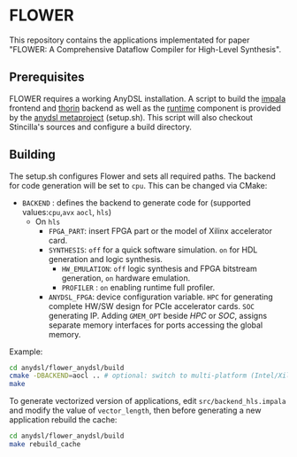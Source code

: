 # FLOWER #

This repository contains the applications implementated for paper "FLOWER: A Comprehensive Dataflow Compiler for High-Level Synthesis".

## Prerequisites ##
FLOWER requires a working AnyDSL installation. A script to build the [impala](https://github.com/AnyDSL/impala) frontend and [thorin](https://github.com/AnyDSL/thorin) backend as well as the [runtime](https://github.com/AnyDSL/runtime) component is provided by the [anydsl metaproject](https://github.com/AnyDSL/anydsl) (setup.sh). This script will also checkout Stincilla's sources and configure a build directory.

## Building ##
The setup.sh configures Flower and sets all required paths. The backend for code generation will be set to `cpu`. This can be changed via CMake:
- `BACKEND` : defines the backend to generate code for (supported values:`cpu`,`avx` `aocl`, `hls`)
    + On `hls`
        - `FPGA_PART`: insert FPGA part or the model of Xilinx accelerator card.
        - `SYNTHESIS`: `off` for a quick software simulation. `on` for HDL generation and logic synthesis.
            - `HW_EMULATION`: `off` logic synthesis and FPGA bitstream generation, `on` hardware emulation.
            - `PROFILER` : `on` enabling runtime full profiler.
        - `ANYDSL_FPGA`: device configuration variable. `HPC` for generating complete HW/SW design for PCIe accelerator cards. `SOC` generating IP.
        Adding `GMEM_OPT` beside *HPC* or *SOC*, assigns separate memory interfaces for ports accessing the global memory.

Example:
```bash
cd anydsl/flower_anydsl/build
cmake -DBACKEND=aocl .. # optional: switch to multi-platform (Intel/Xilinx) OpenCL backend.
make
```

To generate vectorized version of applications, edit `src/backend_hls.impala` and modify the value of `vector_length`, then before generating a new application rebuild the cache:
```bash
cd anydsl/flower_anydsl/build
make rebuild_cache
```
